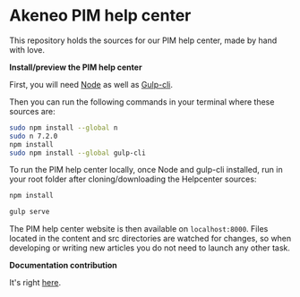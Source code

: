 # Akeneo PIM help center
This repository holds the sources for our PIM help center, made by hand with love.

**Install/preview the PIM help center**

First, you will need [Node](https://nodejs.org/en/) as well as [Gulp-cli](https://github.com/gulpjs/gulp-cli).

Then you can run the following commands in your terminal where these sources are:
```bash
sudo npm install --global n
sudo n 7.2.0
npm install
sudo npm install --global gulp-cli
```

To run the PIM help center locally, once Node and gulp-cli installed, run in your root folder after cloning/downloading the Helpcenter sources:

```bash
npm install

gulp serve
```

The PIM help center website is then available on `localhost:8000`.
Files located in the content and src directories are watched for changes, so when developing or writing new articles you do not need to launch any other task.

**Documentation contribution**

It's right [here](https://github.com/akeneo/pim-helpcenter/wiki).
